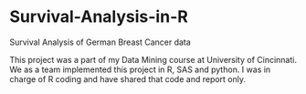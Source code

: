 # Survival-Analysis-in-R
Survival Analysis of German Breast Cancer data

This project was a part of my Data Mining course at University of Cincinnati. We as a team implemented this project in R, SAS and python. I was in charge of R coding and have shared that code and report only. 

